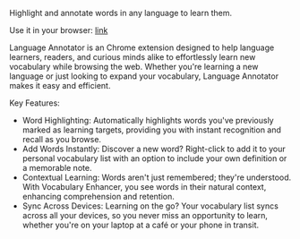 Highlight and annotate words in any language to learn them.

Use it in your browser: [link](https://chromewebstore.google.com/detail/language-annotator/pplocadbndpadfenglgleehcfjaciobg?fbclid=IwAR1sTuo3RIw-aT-BvVPmybApSzorGuJSM9QhCpZqMQC0r870Wf80hOWkLZk)

Language Annotator is an Chrome extension designed to help language learners, readers, and curious minds alike to effortlessly learn new vocabulary while browsing the web. Whether you're learning a new language or just looking to expand your vocabulary, Language Annotator makes it easy and efficient.

Key Features:

- Word Highlighting: Automatically highlights words you've previously marked as learning targets, providing you with instant recognition and recall as you browse.
- Add Words Instantly: Discover a new word? Right-click to add it to your personal vocabulary list with an option to include your own definition or a memorable note.
- Contextual Learning: Words aren't just remembered; they're understood. With Vocabulary Enhancer, you see words in their natural context, enhancing comprehension and retention.
- Sync Across Devices: Learning on the go? Your vocabulary list syncs across all your devices, so you never miss an opportunity to learn, whether you're on your laptop at a café or your phone in transit.
